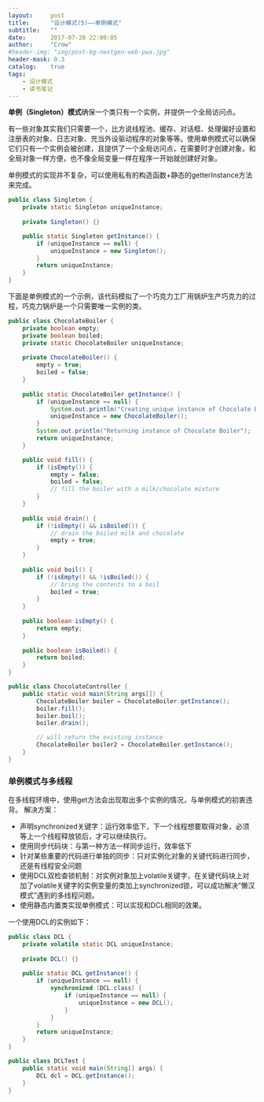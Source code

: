 ```yaml
---
layout:     post
title:      "设计模式(5)——单例模式"
subtitle:   ""
date:       2017-07-20 22:00:05
author:     "Crow"
#header-img: "img/post-bg-nextgen-web-pwa.jpg"
header-mask: 0.3
catalog:    true
tags:
    - 设计模式
    - 读书笔记
---
```


**单例（Singleton）模式**确保一个类只有一个实例，并提供一个全局访问点。

有一些对象其实我们只需要一个，比方说线程池、缓存、对话框、处理偏好设置和注册表的对象、日志对象、充当外设驱动程序的对象等等。使用单例模式可以确保它们只有一个实例会被创建，且提供了一个全局访问点，在需要时才创建对象，和全局对象一样方便，也不像全局变量一样在程序一开始就创建好对象。

单例模式的实现并不复杂，可以使用私有的构造函数+静态的getterInstance方法来完成。
```java
public class Singleton {
	private static Singleton uniqueInstance;
	
	private Singleton() {}

	public static Singleton getInstance() {
		if (uniqueInstance == null) {
			uniqueInstance = new Singleton();
		}
		return uniqueInstance;
	}
}
```
下面是单例模式的一个示例，该代码模拟了一个巧克力工厂用锅炉生产巧克力的过程，巧克力锅炉是一个只需要唯一实例的类。
```java
public class ChocolateBoiler {
	private boolean empty;
	private boolean boiled;
	private static ChocolateBoiler uniqueInstance;
  
	private ChocolateBoiler() {
		empty = true;
		boiled = false;
	}
  
	public static ChocolateBoiler getInstance() {
		if (uniqueInstance == null) {
			System.out.println("Creating unique instance of Chocolate Boiler");
			uniqueInstance = new ChocolateBoiler();
		}
		System.out.println("Returning instance of Chocolate Boiler");
		return uniqueInstance;
	}

	public void fill() {
		if (isEmpty()) {
			empty = false;
			boiled = false;
			// fill the boiler with a milk/chocolate mixture
		}
	}
 
	public void drain() {
		if (!isEmpty() && isBoiled()) {
			// drain the boiled milk and chocolate
			empty = true;
		}
	}
 
	public void boil() {
		if (!isEmpty() && !isBoiled()) {
			// bring the contents to a boil
			boiled = true;
		}
	}
  
	public boolean isEmpty() {
		return empty;
	}
 
	public boolean isBoiled() {
		return boiled;
	}
}
```
```java
public class ChocolateController {
	public static void main(String args[]) {
		ChocolateBoiler boiler = ChocolateBoiler.getInstance();
		boiler.fill();
		boiler.boil();
		boiler.drain();

		// will return the existing instance
		ChocolateBoiler boiler2 = ChocolateBoiler.getInstance();
	}
}
```

### 单例模式与多线程

在多线程环境中，使用get方法会出现取出多个实例的情况，与单例模式的初衷违背。
解决方案：

+ 声明synchronized关键字：运行效率低下，下一个线程想要取得对象，必须等上一个线程释放锁后，才可以继续执行。
+ 使用同步代码块：与第一种方法一样同步运行，效率低下
+ 针对某些重要的代码进行单独的同步：只对实例化对象的关键代码进行同步，还是有线程安全问题
+ 使用DCL双检查锁机制：对实例对象加上volatile关键字，在关键代码块上对加了volatile关键字的实例变量的类加上synchronized锁，可以成功解决“懒汉模式”遇到的多线程问题。
+ 使用静态内置类实现单例模式：可以实现和DCL相同的效果。

一个使用DCL的实例如下：
```java
public class DCL {
	private volatile static DCL uniqueInstance;
 
	private DCL() {}
 
	public static DCL getInstance() {
		if (uniqueInstance == null) {
			synchronized (DCL.class) {
				if (uniqueInstance == null) {
					uniqueInstance = new DCL();
				}
			}
		}
		return uniqueInstance;
	}
}
```
```java
public class DCLTest {
    public static void main(String[] args) {
        DCL dcl = DCL.getInstance();
    }
}
```
